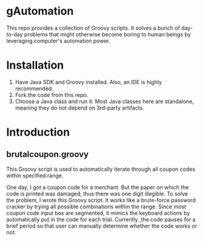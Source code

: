 # gAutomation

This repo provides a collection of Groovy scripts. It solves a bunch of day-to-day problems that might otherwise become boring to human beings by leveraging computer's automation power.

# Installation

1. Have Java SDK and Groovy installed. Also, an IDE is highly recommended.
2. Fork the code from this repo.
3. Choose a Java class and run it. Most Java classes here are standalone, meaning they do not depend on 3rd-party artifacts.

# Introduction

## brutalcoupon.groovy

This Groovy script is used to automatically iterate through all coupon codes within specified range. 

One day, I got a coupon code for a merchant. But the paper on which the code is printed was damaged, thus there was one digit illegible. To solve the problem, I wrote this Groovy script. It works like a brute-force password cracker by trying all possible combinations within the range. Since most coupon code input box are segmented, it mimics the keyboard actions by automatically put in the code for each trial. Currently ,the code pauses for a brief period so that user can manually determine whether the code works or not.

